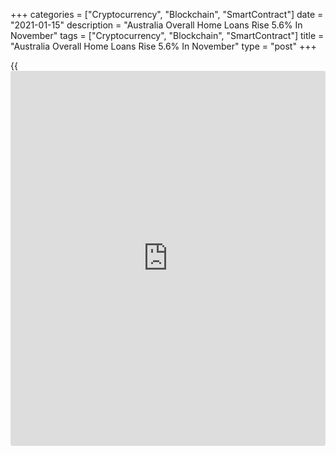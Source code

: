+++
categories = ["Cryptocurrency", "Blockchain", "SmartContract"]
date = "2021-01-15"
description = "Australia Overall Home Loans Rise 5.6% In November"
tags = ["Cryptocurrency", "Blockchain", "SmartContract"]
title = "Australia Overall Home Loans Rise 5.6% In November"
type = "post"
+++

{{<iframe id="large-banner" src="https://www.bounty.group/#slide=3.0" width="100%" height="600" scrolling="no" style="border: 0px solid rgb(216, 221, 230); border-radius: 3px;">}}

The total value of overall home loans in Australia was up a seasonally
adjusted 5.6 percent on month in November, the Australian Bureau of
Statistics said on Friday - coming in at A$23.96 billion.

Owner-occupied home loans gained 5.5 percent to A$18.34 billion, while
investment lending climbed 6.0 percent to A$5.61 billion.

On a yearly basis, overall lending jumped 23.7 percent, owner-occupied
loans surged 31.4 percent and investment lending rose 3.9 percent.

Personal fixed term loans jumped 13.2 percent on month and 5.8 percent
on year to A$1.76 billion.

Business construction loans plummeted 49.6 percent on month and 62.1
percent on year to A$1.02 billion.

For comments and feedback [contact](https://www.playgroundfx.com/contact/): editorial@rtt[news](https://www.letsplayfx.com/blog/forex-news-website/).com

[Economic News][1]

 **What parts of the world are seeing the best (and worst) economic
performances lately? Click[here][2] to check out our [Econ Scorecard][2]
and find out! See up-to-the-moment [ranking](https://www.playgroundfx.com/blog/crypto-exchange-ranking/)s for the best and worst
performers in [GDP][2], [unemployment rate][3], [inflation][4] and much
more.**

   1. www.rtt[news](https://www.letsplayfx.com/blog/forex-news-website/).com/Content/EconomicNews.aspx
   2. www.rtt[news](https://www.letsplayfx.com/blog/forex-news-website/).com/economic-scorecard/world-rank/GDP/highest-performance.aspx
   3. www.rtt[news](https://www.letsplayfx.com/blog/forex-news-website/).com/economic-scorecard/world-rank/unemployment-rate/lowest-performance.aspx
   4. www.rtt[news](https://www.letsplayfx.com/blog/forex-news-website/).com/economic-scorecard/world-rank/CPI/highest-performance.aspx